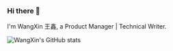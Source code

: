 ### Hi there 👋

<!--
**WangXin008/WangXin008** is a ✨ _special_ ✨ repository because its `README.md` (this file) appears on your GitHub profile.

Here are some ideas to get you started:

- 🔭 I’m currently working on ...
- 🌱 I’m currently learning ...
- 👯 I’m looking to collaborate on ...
- 🤔 I’m looking for help with ...
- 💬 Ask me about ...
- 📫 How to reach me: ...
- 😄 Pronouns: ...
- ⚡ Fun fact: ...
-->

I'm WangXin 王鑫, a Product Manager | Technical Writer.

![WangXin's GitHub stats](https://github-readme-stats.vercel.app/api?username=WangXin008&show_icons=true&theme=tokyonight)
